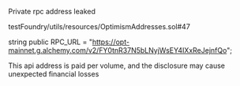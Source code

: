 Private rpc address leaked

testFoundry/utils/resources/OptimismAddresses.sol#47

string public RPC_URL = "https://opt-mainnet.g.alchemy.com/v2/FY0tnR37N5bLNyjWsEY4IXxReJejnfQo";

This api address is paid per volume, and the disclosure may cause unexpected financial losses